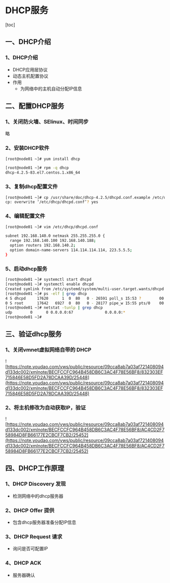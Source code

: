 # DHCP服务

[toc]

## 一、DHCP介绍

### 1、DHCP介绍

* DHCP应用层协议
* 动态主机配置协议
* 作用
  * 为网络中的主机自动分配IP信息

## 二、配置DHCP服务

### 1、关闭防火墙、SElinux、时间同步

略

### 2、安装DHCP软件

```bash
[root@node01 ~]# yum install dhcp 

[root@node01 ~]# rpm -q dhcp
dhcp-4.2.5-83.el7.centos.1.x86_64
```

### 3、复制dhcp配置文件

```bash
[root@node01 ~]# cp /usr/share/doc/dhcp-4.2.5/dhcpd.conf.example /etc/dhcp/dhcpd.conf 
cp: overwrite ‘/etc/dhcp/dhcpd.conf’? yes
```

### 4、编辑配置文件

```bash
[root@node01 ~]# vim /etc/dhcp/dhcpd.conf 

subnet 192.168.140.0 netmask 255.255.255.0 {
  range 192.168.140.100 192.168.140.188;
  option routers 192.168.140.2;
  option domain-name-servers 114.114.114.114, 223.5.5.5;
}
```

### 5、启动dhcp服务

```bash
[root@node01 ~]# systemctl start dhcpd
[root@node01 ~]# systemctl enable dhcpd
Created symlink from /etc/systemd/system/multi-user.target.wants/dhcpd.service to /usr/lib/systemd/system/dhcpd.service.
[root@node01 ~]# ps -elf | grep dhcp
4 S dhcpd     17620      1  0  80   0 - 26591 poll_s 15:53 ?        00:00:00 /usr/sbin/dhcpd -f -cf /etc/dhcp/dhcpd.conf -user dhcpd -group dhcpd --no-pid
0 S root      17642   6927  0  80   0 - 28177 pipe_w 15:55 pts/0    00:00:00 grep --color=auto dhcp
[root@node01 ~]# netstat -tunlp | grep dhcp
udp        0      0 0.0.0.0:67              0.0.0.0:*                           17620/dhcpd         
[root@node01 ~]# 
```

## 三、验证dhcp服务

### 1、关闭vmnet虚拟网络自带的 DHCP

![https://note.youdao.com/yws/public/resource/09cca8ab7a03af721408094d133dc002/xmlnote/BECFCCFC964B458DB6C3AC4F78E56BF8/832303EF715846E58D5FD2A78DCAA39D/25448](https://note.youdao.com/yws/public/resource/09cca8ab7a03af721408094d133dc002/xmlnote/BECFCCFC964B458DB6C3AC4F78E56BF8/832303EF715846E58D5FD2A78DCAA39D/25448)

### 2、将主机修改为自动获取IP，验证

![https://note.youdao.com/yws/public/resource/09cca8ab7a03af721408094d133dc002/xmlnote/BECFCCFC964B458DB6C3AC4F78E56BF8/AC4CD2F758984D8FB66177E2CBCF7CB2/25452](https://note.youdao.com/yws/public/resource/09cca8ab7a03af721408094d133dc002/xmlnote/BECFCCFC964B458DB6C3AC4F78E56BF8/AC4CD2F758984D8FB66177E2CBCF7CB2/25452)

## 四、DHCP工作原理

### 1、DHCP Discovery	发现

- 检测网络中的dhcp服务器

### 2、DHCP Offer	提供

- 包含dhcp服务器准备分配IP信息

### 3、DHCP Request	请求

- 询问是否可配置IP 

### 4、DHCP ACK

* 服务器确认
